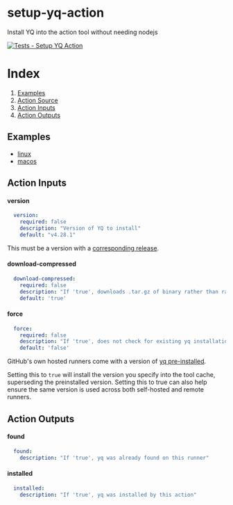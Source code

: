 # setup-yq-action
Install YQ into the action tool without needing nodejs

[![Tests - Setup YQ Action](https://github.com/dcarbone/setup-yq-action/actions/workflows/tests.yaml/badge.svg)](https://github.com/dcarbone/setup-yq-action/actions/workflows/tests.yaml)

# Index

1. [Examples](#examples)
2. [Action Source](action.yaml)
3. [Action Inputs](#action-inputs)
4. [Action Outputs](#action-outputs)

## Examples

* [linux](./.github/workflows/example-linux.yaml)
* [macos](./.github/workflows/example-macos.yaml)

## Action Inputs

#### version
```yaml
  version:
    required: false
    description: "Version of YQ to install"
    default: "v4.28.1"
```

This must be a version with a [corresponding release](https://github.com/mikefarah/yq/releases).

#### download-compressed
```yaml
  download-compressed:
    required: false
    description: "If 'true', downloads .tar.gz of binary rather than raw binary.  Save the tubes."
    default: 'true'
```

#### force
```yaml
  force:
    required: false
    description: "If 'true', does not check for existing yq installation before continuing."
    default: 'false'
```

GitHub's own hosted runners come with a version of
[yq pre-installed](https://docs.github.com/en/actions/using-github-hosted-runners/about-github-hosted-runners#preinstalled-software).

Setting this to `true` will install the version you specify into the tool cache, superseding the preinstalled version.
Setting this to true can also help ensure the same version is used across both self-hosted and remote runners. 

## Action Outputs

#### found
```yaml
  found:
    description: "If 'true', yq was already found on this runner"
```

#### installed
```yaml
  installed:
    description: "If 'true', yq was installed by this action"
```
